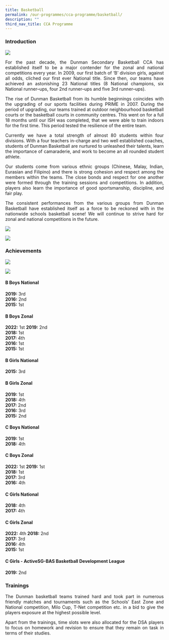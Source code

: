 ```yaml
---
title: Basketball
permalink: /our-programmes/cca-programme/basketball/
description: ""
third_nav_title: CCA Programme
---
```

### Introduction

![](/images/CCA%20Photos/Basketball/basketball_01.jpg)

<p style="text-align: justify;">For the past decade, the Dunman Secondary Basketball CCA has established itself to be a major contender for the zonal and national competitions every year. In 2009, our first batch of ‘B’ division girls, against all odds, cliched our first ever National title. Since then, our teams have achieved an astonishing 23 National titles (8 National champions, six National runner–ups, four 2nd runner–ups and five 3rd runner–ups).</p>

<p style="text-align: justify;">The rise of Dunman Basketball from its humble beginnings coincides with the upgrading of our sports facilities during PRIME in 2007. During the period of upgrading, our teams trained at outdoor neighbourhood basketball courts or the basketball courts in community centres. This went on for a full 18 months until our ISH was completed, that we were able to train indoors for the first time. This period tested the resilience of the entire team.</p>

<p style="text-align: justify;">Currently we have a total strength of almost 80 students within four divisions. With a four teachers in-charge and two well established coaches, students of Dunman Basketball are nurtured to unleashed their talents, learn the importance of camaraderie, and work to become an all rounded student athlete.</p>

<p style="text-align: justify;">Our students come from various ethnic groups (Chinese, Malay, Indian, Eurasian and Filipino) and there is strong cohesion and respect among the members within the teams. The close bonds and respect for one another were formed through the training sessions and competitions. In addition, players also learn the importance of good sportsmanship, discipline, and fair play.</p>

<p style="text-align: justify;">The consistent performances from the various groups from Dunman Basketball have established itself as a force to be reckoned with in the nationwide schools basketball scene! We will continue to strive hard for zonal and national competitions in the future.</p>

![](/images/CCA%20Photos/Basketball/basketball_02.jpg)

![](/images/CCA%20Photos/Basketball/basketball_03.jpg)

### Achievements

![](/images/CCA%20Photos/Basketball/basketball_04.jpg)

![](/images/CCA%20Photos/Basketball/basketball_05.jpg)

#### B Boys National ####
**2019:** 3rd  
**2016:** 2nd  
**2015:** 1st

#### B Boys Zonal ####
**2022:** 1st
**2019:** 2nd  
**2018:** 1st  
**2017:** 4th  
**2016:** 1st  
**2015:** 1st


#### B Girls National ####
**2015:** 3rd    

#### B Girls Zonal ####
**2019:** 1st  
**2018:** 4th  
**2017:** 2nd  
**2016:** 3rd  
**2015:** 2nd  

#### C Boys National ####
**2019:** 1st  
**2018:** 4th

#### C Boys Zonal ####  
**2022:** 1st
**2019:** 1st  
**2018:** 1st  
**2017:** 3rd  
**2016:** 4th  

#### C Girls National #### 
**2018:** 4th  
**2017:** 4th

#### C Girls Zonal ####  
**2022:** 4th
**2018:** 2nd  
**2017:** 3rd  
**2016:** 4th  
**2015:** 1st

#### C Girls - ActiveSG-BAS Basketball Development League ####
**2019:** 2nd

### Trainings

<p style="text-align: justify;">The Dunman basketball teams trained hard and took part in numerous friendly matches and tournaments such as the Schools’ East Zone and National competition, Milo Cup, T-Net competition etc. in a bid to give the players exposure at the highest possible level.</p>

<p style="text-align: justify;">Apart from the trainings, time slots were also allocated for the DSA players to focus on homework and revision to ensure that they remain on task in terms of their studies.</p>